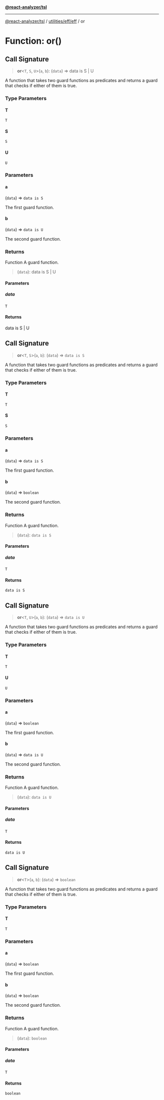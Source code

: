 [**@react-analyzer/tsl**](../../../../README.md)

***

[@react-analyzer/tsl](../../../../README.md) / [utilities/eff/eff](../README.md) / or

# Function: or()

## Call Signature

> **or**\<`T`, `S`, `U`\>(`a`, `b`): (`data`) => data is S \| U

A function that takes two guard functions as predicates and returns a guard that checks if either of them is true.

### Type Parameters

#### T

`T`

#### S

`S`

#### U

`U`

### Parameters

#### a

(`data`) => `data is S`

The first guard function.

#### b

(`data`) => `data is U`

The second guard function.

### Returns

Function A guard function.

> (`data`): data is S \| U

#### Parameters

##### data

`T`

#### Returns

data is S \| U

## Call Signature

> **or**\<`T`, `S`\>(`a`, `b`): (`data`) => `data is S`

A function that takes two guard functions as predicates and returns a guard that checks if either of them is true.

### Type Parameters

#### T

`T`

#### S

`S`

### Parameters

#### a

(`data`) => `data is S`

The first guard function.

#### b

(`data`) => `boolean`

The second guard function.

### Returns

Function A guard function.

> (`data`): `data is S`

#### Parameters

##### data

`T`

#### Returns

`data is S`

## Call Signature

> **or**\<`T`, `U`\>(`a`, `b`): (`data`) => `data is U`

A function that takes two guard functions as predicates and returns a guard that checks if either of them is true.

### Type Parameters

#### T

`T`

#### U

`U`

### Parameters

#### a

(`data`) => `boolean`

The first guard function.

#### b

(`data`) => `data is U`

The second guard function.

### Returns

Function A guard function.

> (`data`): `data is U`

#### Parameters

##### data

`T`

#### Returns

`data is U`

## Call Signature

> **or**\<`T`\>(`a`, `b`): (`data`) => `boolean`

A function that takes two guard functions as predicates and returns a guard that checks if either of them is true.

### Type Parameters

#### T

`T`

### Parameters

#### a

(`data`) => `boolean`

The first guard function.

#### b

(`data`) => `boolean`

The second guard function.

### Returns

Function A guard function.

> (`data`): `boolean`

#### Parameters

##### data

`T`

#### Returns

`boolean`
